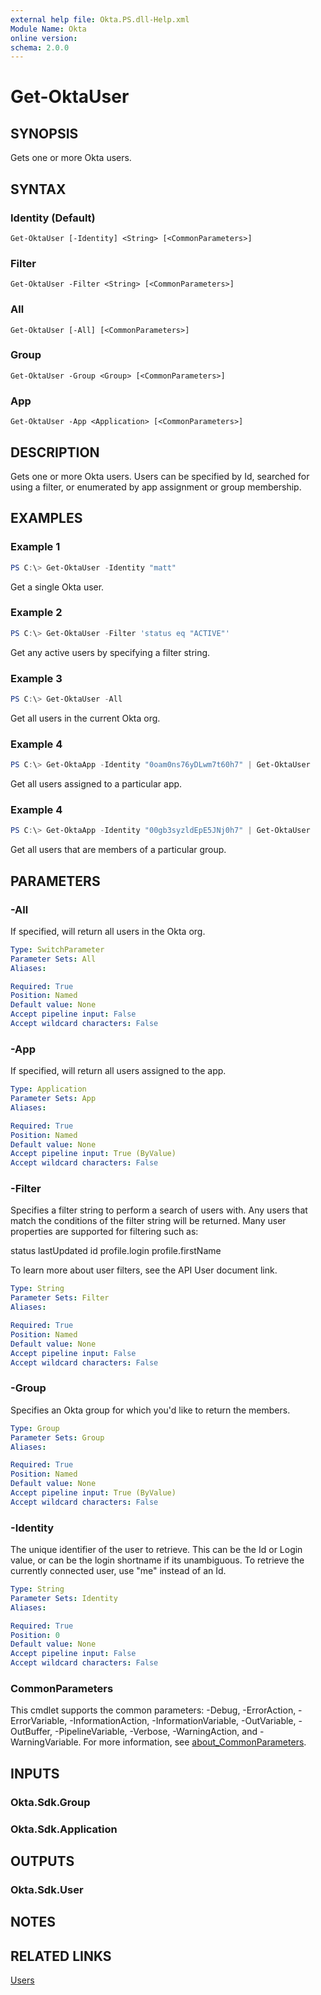 ```yaml
---
external help file: Okta.PS.dll-Help.xml
Module Name: Okta
online version:
schema: 2.0.0
---
```


# Get-OktaUser

## SYNOPSIS
Gets one or more Okta users.

## SYNTAX

### Identity (Default)
```
Get-OktaUser [-Identity] <String> [<CommonParameters>]
```

### Filter
```
Get-OktaUser -Filter <String> [<CommonParameters>]
```

### All
```
Get-OktaUser [-All] [<CommonParameters>]
```

### Group
```
Get-OktaUser -Group <Group> [<CommonParameters>]
```

### App
```
Get-OktaUser -App <Application> [<CommonParameters>]
```

## DESCRIPTION
Gets one or more Okta users. Users can be specified by Id, searched for using a filter, or enumerated by app assignment or group membership.

## EXAMPLES

### Example 1
```powershell
PS C:\> Get-OktaUser -Identity "matt"
```

Get a single Okta user.

### Example 2
```powershell
PS C:\> Get-OktaUser -Filter 'status eq "ACTIVE"'
```

Get any active users by specifying a filter string.

### Example 3
```powershell
PS C:\> Get-OktaUser -All
```

Get all users in the current Okta org.

### Example 4
```powershell
PS C:\> Get-OktaApp -Identity "0oam0ns76yDLwm7t60h7" | Get-OktaUser
```

Get all users assigned to a particular app.

### Example 4
```powershell
PS C:\> Get-OktaApp -Identity "00gb3syzldEpE5JNj0h7" | Get-OktaUser
```

Get all users that are members of a particular group.

## PARAMETERS

### -All
If specified, will return all users in the Okta org.

```yaml
Type: SwitchParameter
Parameter Sets: All
Aliases:

Required: True
Position: Named
Default value: None
Accept pipeline input: False
Accept wildcard characters: False
```

### -App
If specified, will return all users assigned to the app.

```yaml
Type: Application
Parameter Sets: App
Aliases:

Required: True
Position: Named
Default value: None
Accept pipeline input: True (ByValue)
Accept wildcard characters: False
```

### -Filter
Specifies a filter string to perform a search of users with. Any users that match the conditions of the filter string will be returned. Many user properties are supported for filtering such as:

status
lastUpdated
id
profile.login
profile.firstName

To learn more about user filters, see the API User document link.

```yaml
Type: String
Parameter Sets: Filter
Aliases:

Required: True
Position: Named
Default value: None
Accept pipeline input: False
Accept wildcard characters: False
```

### -Group
Specifies an Okta group for which you'd like to return the members.

```yaml
Type: Group
Parameter Sets: Group
Aliases:

Required: True
Position: Named
Default value: None
Accept pipeline input: True (ByValue)
Accept wildcard characters: False
```

### -Identity
The unique identifier of the user to retrieve. This can be the Id or Login value, or can be the login shortname if its unambiguous. To retrieve the currently connected user, use "me" instead of an Id.

```yaml
Type: String
Parameter Sets: Identity
Aliases:

Required: True
Position: 0
Default value: None
Accept pipeline input: False
Accept wildcard characters: False
```

### CommonParameters
This cmdlet supports the common parameters: -Debug, -ErrorAction, -ErrorVariable, -InformationAction, -InformationVariable, -OutVariable, -OutBuffer, -PipelineVariable, -Verbose, -WarningAction, and -WarningVariable. For more information, see [about_CommonParameters](http://go.microsoft.com/fwlink/?LinkID=113216).

## INPUTS

### Okta.Sdk.Group

### Okta.Sdk.Application

## OUTPUTS

### Okta.Sdk.User

## NOTES

## RELATED LINKS

[Users](https://developer.okta.com/docs/reference/api/users)
